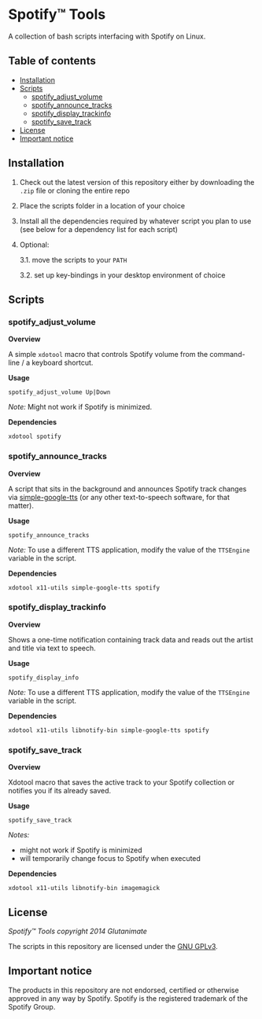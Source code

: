 # Spotify™ Tools

A collection of bash scripts interfacing with Spotify on Linux.

## Table of contents

<!-- MarkdownTOC -->

- [Installation](#installation)
- [Scripts](#scripts)
    - [spotify_adjust_volume](#spotify_adjust_volume)
    - [spotify_announce_tracks](#spotify_announce_tracks)
    - [spotify_display_trackinfo](#spotify_display_trackinfo)
    - [spotify_save_track](#spotify_save_track)
- [License](#license)
- [Important notice](#important-notice)

<!-- /MarkdownTOC -->

## Installation


1. Check out the latest version of this repository either by downloading the `.zip` file or cloning the entire repo

2. Place the scripts folder in a location of your choice 

3. Install all the dependencies required by whatever script you plan to use (see below for a dependency list for each script)

4. Optional:

    3.1. move the scripts to your `PATH`

    3.2. set up key-bindings in your desktop environment of choice


## Scripts

### spotify_adjust_volume

**Overview**

A simple `xdotool` macro that controls Spotify volume from the command-line / a keyboard shortcut.

**Usage**

    spotify_adjust_volume Up|Down

*Note:* Might not work if Spotify is minimized.

**Dependencies**

    xdotool spotify

### spotify_announce_tracks

**Overview**

A script that sits in the background and announces Spotify track changes via [simple-google-tts](https://github.com/Glutanimate/simple-google-tts) (or any other text-to-speech software, for that matter).

**Usage**

    spotify_announce_tracks

*Note:* To use a different TTS application, modify the value of the `TTSEngine` variable in the script.

**Dependencies**

    xdotool x11-utils simple-google-tts spotify

### spotify_display_trackinfo

**Overview**

Shows a one-time notification containing track data and reads out the artist and title via text to speech.

**Usage**

    spotify_display_info

*Note:* To use a different TTS application, modify the value of the `TTSEngine` variable in the script.

**Dependencies**

    xdotool x11-utils libnotify-bin simple-google-tts spotify

### spotify_save_track

**Overview**

Xdotool macro that saves the active track to your Spotify collection or notifies you if its already saved.

**Usage**

    spotify_save_track

*Notes:* 

- might not work if Spotify is minimized
- will temporarily change focus to Spotify when executed

**Dependencies**

    xdotool x11-utils libnotify-bin imagemagick

## License

*Spotify™ Tools copyright 2014 Glutanimate*

The scripts in this repository are licensed under the [GNU GPLv3](http://www.gnu.de/documents/gpl-3.0.en.html).

## Important notice

The products in this repository are not endorsed, certified or otherwise approved in any way by Spotify. Spotify is the registered trademark of the Spotify Group.